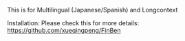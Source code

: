 This is for Multilingual
    (Japanese/Spanish)
and Longcontext

Installation:
Please check this for more details: https://github.com/xueqingpeng/FinBen

